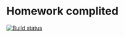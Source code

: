 # Homework complited

[![Build status](https://ci.appveyor.com/api/projects/status/uvtx2wx3qdqhgebg?svg=true)](https://ci.appveyor.com/project/yung78/ajs-hw10-2)
